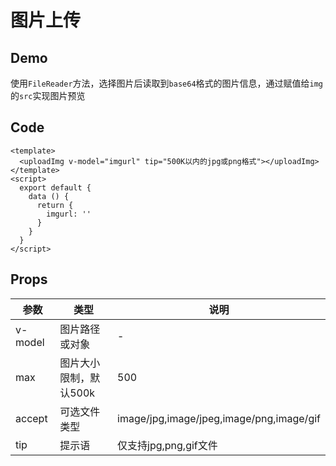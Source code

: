 # 图片上传

## Demo

使用`FileReader`方法，选择图片后读取到`base64`格式的图片信息，通过赋值给`img`的`src`实现图片预览

<ClientOnly>
  <uploadImg v-model="imgurl" tip="500K以内的jpg或png格式"></uploadImg>
</ClientOnly>

<script>
  export default {
    data () {
      return {
        imgurl: 'https://v2.vuepress.vuejs.org/images/hero.png'
      }
    }
  }
</script>

## Code

```vue
<template>
  <uploadImg v-model="imgurl" tip="500K以内的jpg或png格式"></uploadImg>
</template>
<script>
  export default {
    data () {
      return {
        imgurl: ''
      }
    }
  }
</script>
```

## Props

|参数|类型|说明|
|---|---|---|
|v-model|图片路径或对象|-|
|max|图片大小限制，默认500k|500|
|accept|可选文件类型|image/jpg,image/jpeg,image/png,image/gif|
|tip|提示语|仅支持jpg,png,gif文件|
